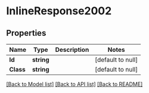 # InlineResponse2002

## Properties
Name | Type | Description | Notes
------------ | ------------- | ------------- | -------------
**Id** | **string** |  | [default to null]
**Class** | **string** |  | [default to null]

[[Back to Model list]](../README.md#documentation-for-models) [[Back to API list]](../README.md#documentation-for-api-endpoints) [[Back to README]](../README.md)


